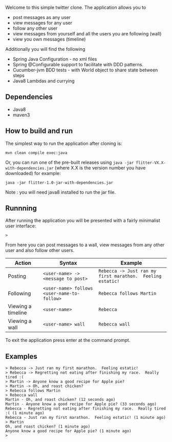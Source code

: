 Welcome to this simple twitter clone.  The application allows you to

* post messages as any user
* view messages for any user
* follow any other user
* view messages from yourself and all the users you are following (wall)
* view you own messages (timeline)

Additionally you will find the following

* Spring Java Configuration - no xml files
* Spring @Configurable support to facilitate with DDD patterns.  
* Cucumber-jvm BDD tests - with World object to share state between steps
* Java8 Lambdas and currying

## Dependencies

* Java8
* maven3

## How to build and run

The simplest way to run the application after cloning is:

```
mvn clean compile exec:java
```

Or, you can run one of the pre-built releases using `java -jar flitter-VX.X-with-dependencies.jar` (where X.X is the version number you have downloaded) for example:

```
java -jar flitter-1.0-jar-with-dependencies.jar
```

Note : you will need java8 installed to run the jar file.

## Runnning

After running the application you will be presented with a fairly minimalist user interface:

```
> 
```

From here you can post messages to a wall, view messages from any other user and also follow other users.

| Action             | Syntax | Example |
|--------------------|--------|---------|
| Posting            | `<user-name> -> <message to post>` | `Rebecca -> Just ran my first marathon.  Feeling estatic!` | 
| Following          | `<user-name> follows <user-name-to-follow>` | `Rebecca follows Martin` |
| Viewing a timeline | `<user-name>` | `Rebecca` |
| Viewing a wall     | `<user-name> wall` | `Rebecca wall` |

To exit the application press enter at the command prompt.

## Examples

```
> Rebecca -> Just ran my first marathon.  Feeling estatic!
> Rebecca -> Regretting not eating after finishing my race.  Really tired :(
> Martin -> Anyone know a good recipe for Apple pie?  
> Martin -> Oh, and roast chicken?
> Rebecca follows Martin
> Rebecca wall
Martin - Oh, and roast chicken? (12 seconds ago)
Martin - Anyone know a good recipe for Apple pie? (33 seconds ago)
Rebecca - Regretting not eating after finishing my race.  Really tired :( (1 minute ago)
Rebecca - Just ran my first marathon.  Feeling estatic! (1 minute ago)
> Martin
Oh, and roast chicken? (1 minute ago)
Anyone know a good recipe for Apple pie? (1 minute ago)
> 
```











